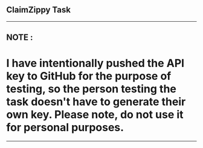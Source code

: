 ## ClaimZippy Task
---
## NOTE :
# I have intentionally pushed the API key to GitHub for the purpose of testing, so the person testing the task doesn't have to generate their own key. Please note, do not use it for personal purposes.
---
